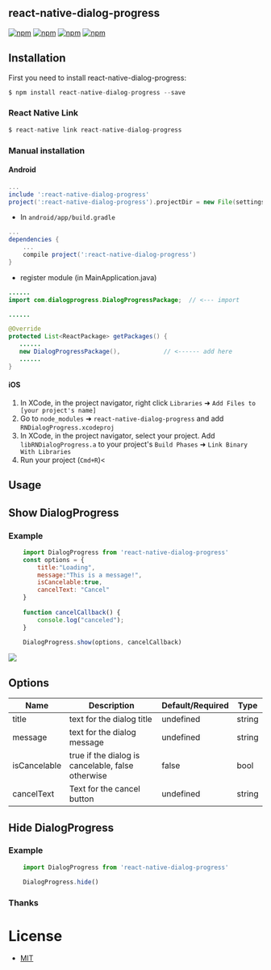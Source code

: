 ## react-native-dialog-progress
[![npm](https://img.shields.io/npm/dm/react-native-dialog-progress.svg)](https://github.com/cleandersonlobo/react-native-dialog-progress)
[![npm](https://img.shields.io/npm/dt/react-native-dialog-progress.svg)](https://github.com/cleandersonlobo/react-native-dialog-progress)
[![npm](https://img.shields.io/npm/v/react-native-dialog-progress.svg)](https://npmjs.org/package/react-native-dialog-progress)
[![npm](https://img.shields.io/npm/l/react-native-dialog-progress.svg)](https://github.com/cleandersonlobo/react-native-dialog-progress/blob/master/LICENSE)

## Installation 

First you need to install react-native-dialog-progress:

```javascript
$ npm install react-native-dialog-progress --save
```

### React Native Link 

```javascript
$ react-native link react-native-dialog-progress
```

### Manual installation

#### Android

```gradle
...
include ':react-native-dialog-progress'
project(':react-native-dialog-progress').projectDir = new File(settingsDir, '../node_modules/react-native-dialog-progress/android')
```
* In `android/app/build.gradle`

```gradle
...
dependencies {
    ...
    compile project(':react-native-dialog-progress')
}
```

* register module (in MainApplication.java)

```java
......
import com.dialogprogress.DialogProgressPackage;  // <--- import

......

@Override
protected List<ReactPackage> getPackages() {
   ......
   new DialogProgressPackage(),            // <------ add here
   ......
}
```

#### iOS

1. In XCode, in the project navigator, right click `Libraries` ➜ `Add Files to [your project's name]`
2. Go to `node_modules` ➜ `react-native-dialog-progress` and add `RNDialogProgress.xcodeproj`
3. In XCode, in the project navigator, select your project. Add `libRNDialogProgress.a` to your project's `Build Phases` ➜ `Link Binary With Libraries`
4. Run your project (`Cmd+R`)<

## Usage

## Show DialogProgress

### Example
```javascript
    import DialogProgress from 'react-native-dialog-progress'
    const options = {
        title:"Loading",
        message:"This is a message!",
        isCancelable:true,
        cancelText: "Cancel"
    }
    
    function cancelCallback() {
        console.log("canceled");
    }
    
    DialogProgress.show(options, cancelCallback)
```

![](https://raw.githubusercontent.com/cleandersonlobo/react-native-dialog-progress/master/example.gif)

## Options 
 Name | Description | Default/Required | Type
------|-------------|----------|-----------
title | text for the dialog title | undefined | string
message | text for the dialog message | undefined | string
isCancelable | true if the dialog is cancelable, false otherwise | false | bool
cancelText | Text for the cancel button | undefined | string

## Hide DialogProgress

### Example
```javascript 
    import DialogProgress from 'react-native-dialog-progress'

    DialogProgress.hide()
```

### Thanks

# License
- [MIT](LICENSE)



